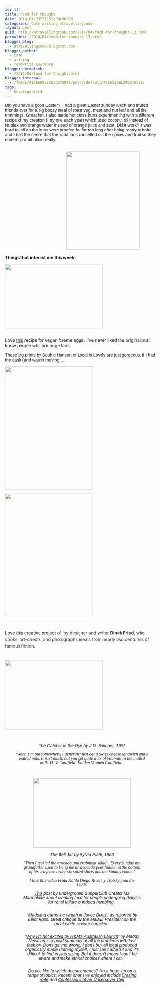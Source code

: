 ```yaml
---
id: 114
title: Food for thought
date: 2014-04-21T23:51:00+00:00
categories: Cate writing atravellingcook
layout: post
guid: http://atravellingcook.com/2014/04/food-for-thought-13.html
permalink: /2014/04/food-for-thought-13.html
blogger_blog:
  - atravellingcook.blogspot.com
blogger_author:
  - Cate
  - writing
  - readwrite Lawrence
blogger_permalink:
  - /2014/04/food-for-thought.html
blogger_internal:
  - /feeds/4126609572633548921/posts/default/4856595822469765582
tags:
  - Uncategorized
---
```

<span style="background-color: white; font-family: Arial, Helvetica, Verdana;">Did you have a good Easter?  I had a great Easter sunday lunch and invited friends over for a big boozy meal of roast veg, meat and nut loaf and all the trimmings. Great fun. I also made hot cross buns experimenting with a different recipe of my creation (I try one each year) which used coconut oil instead of Nuttlex and orange water instead of orange juice and zest. Did it work? It was hard to tell as the buns were proofed for far too long after being ready to bake and I had the sense that the variations cancelled out the spices and fruit so they ended up a bit bland really. 
  
<span style="background-color: white; font-family: Arial, Helvetica, Verdana;"><br />                                                 <a style="margin-left: 1em; margin-right: 1em; text-align: center;" href="http://4.bp.blogspot.com/-qfGT2D1frr0/U1Wf_YTSGRI/AAAAAAAAIoE/XNoW2Ydnc_0/s1600/IMG_20140420_111405.jpg"><img src="http://4.bp.blogspot.com/-qfGT2D1frr0/U1Wf_YTSGRI/AAAAAAAAIoE/XNoW2Ydnc_0/s1600/IMG_20140420_111405.jpg" alt="" width="240" height="320" border="0" /></a>

<b>Things that interest me this week:</b><b><br /> </b>


  <a  href="http://1.bp.blogspot.com/-ljl4BXwvpso/U1Wgg1oWI9I/AAAAAAAAIoM/Iog-vMpq6jY/s1600/DSC_2966-610x400.jpg"><img src="http://1.bp.blogspot.com/-ljl4BXwvpso/U1Wgg1oWI9I/AAAAAAAAIoM/Iog-vMpq6jY/s1600/DSC_2966-610x400.jpg" alt="" width="320" height="209" border="0" /></a>


<b><br /> </b>Love <a href="http://theeverydayveggie.com/vegan-creme-eggs/">this</a> recipe for vegan &#8216;creme eggs&#8217;. I&#8217;ve never liked the original but I know people who are huge fans. 

<span style="font-family: Arial, Helvetica, Verdana;"><a href="http://localislovely.bigcartel.com/">These</a> big prints by Sophie Hanson of Local is Lovely are just gorgeous. If I had the cash (and wasn&#8217;t moving)&#8230;


  <a  href="http://3.bp.blogspot.com/-UmwK5kH9wcw/U1WbCw1iPQI/AAAAAAAAIno/p4BsHhg_jOQ/s1600/flower+show+final2.jpg"><img src="http://3.bp.blogspot.com/-UmwK5kH9wcw/U1WbCw1iPQI/AAAAAAAAIno/p4BsHhg_jOQ/s1600/flower+show+final2.jpg" alt="" width="288" height="400" border="0" /></a>









  <a  href="http://2.bp.blogspot.com/-QwKfeF_4BrM/U1WbDeuJMKI/AAAAAAAAIns/gEP2HdiMjow/s1600/this+way+edited.jpg"><img src="http://2.bp.blogspot.com/-QwKfeF_4BrM/U1WbDeuJMKI/AAAAAAAAIns/gEP2HdiMjow/s1600/this+way+edited.jpg" alt="" width="288" height="400" border="0" /></a>


<span style="font-family: Arial, Helvetica, Verdana;"><br /> 
  
Love <a href="http://www.brainpickings.org/index.php/2014/04/16/fictitous-dishes-dinah-fried-book/">this </a>creative project of <span style="background-color: white; color: #333333; line-height: 21px;"> by designer and writer <strong style="background-color: white; color: #333333; line-height: 21px;">Dinah Fried</strong><span style="background-color: white; color: #333333; line-height: 21px;">, who cooks, art-directs, and photographs meals from nearly two centuries of famous fiction.<span style="background-color: white; color: #333333; line-height: 21px;"> <span style="font-family: Arial, Helvetica, Verdana;"><br /> <span style="background-color: white; color: #333333; line-height: 21px;"><br /> 


  <span style="font-family: Arial, Helvetica, Verdana;"><a  href="http://3.bp.blogspot.com/-JR67YZb-Q8k/U1WYu8WSXNI/AAAAAAAAInc/Jx55F7FSamE/s1600/fictitiousdishes_catcher.jpg"><img src="http://3.bp.blogspot.com/-JR67YZb-Q8k/U1WYu8WSXNI/AAAAAAAAInc/Jx55F7FSamE/s1600/fictitiousdishes_catcher.jpg" alt="" width="320" height="227" border="0" /></a>



  <span style="font-family: Arial, Helvetica, Verdana;"> 


<div style="font-family: ff-tisa-web-pro-1, ff-tisa-web-pro-2, serif; font-style: italic; line-height: 1em; margin: 15px; padding: 0px; text-align: center;">
  <span style="font-family: Arial, Helvetica, Verdana;"><em>The Catcher in the Rye by J.D. Salinger, 1951</em>


<div style="font-family: ff-tisa-web-pro-1, ff-tisa-web-pro-2, serif; font-style: italic; line-height: 1em; margin: 15px; padding: 0px; text-align: center;">
  <em>&#8216;When I’m out somewhere, I generally just eat a Swiss cheese sandwich and a malted milk. It isn’t much, but you get quite a lot of vitamins in the malted milk. H. V. Caulfield. Holden Vitamin Caulfield.&#8217;</em>



  <span style="font-family: Arial, Helvetica, Verdana;"> 



  <span style="font-family: Arial, Helvetica, Verdana;"><a  href="http://2.bp.blogspot.com/-ze64otWD_hU/U1WYi4MyYlI/AAAAAAAAInU/iSg1mJsNzYg/s1600/fictitiousdishes_belljar+(1).jpg"><span style="color: black;"><img src="http://2.bp.blogspot.com/-ze64otWD_hU/U1WYi4MyYlI/AAAAAAAAInU/iSg1mJsNzYg/s1600/fictitiousdishes_belljar+(1).jpg" alt="" width="320" height="227" border="0" /></a>


<div style="font-family: ff-tisa-web-pro-1, ff-tisa-web-pro-2, serif; font-style: italic; line-height: 1em; margin: 15px; padding: 0px; text-align: center;">
  <span style="font-family: Arial, Helvetica, Verdana;"><em>The Bell Jar by Sylvia Plath, 1963</em>


<div style="font-family: ff-tisa-web-pro-1, ff-tisa-web-pro-2, serif; font-style: italic; line-height: 1em; margin: 15px; padding: 0px; text-align: center;">
  <em>&#8216;Then I tackled the avocado and crabmeat salad&#8230;Every Sunday my grandfather used to bring me an avocado pear hidden at the bottom of his briefcase under six soiled shirts and the Sunday co</em><em>mic.&#8217;</em>









  I love this video <i>Frida Kahlo Diego Rivera y Trotsky </i>from the 1930s.





<span style="background-color: transparent; font-family: Arial, Helvetica, sans-serif; line-height: 14px;"><a href="http://www.msmarmitelover.com/2014/04/the-renal-diet-recipes.html">This</a> post by Underground SupperClub Creator Ms Marmalade about creating food for people undergoing dialysis for renal failure is indeed humbling<span style="background-color: transparent; font-family: ff-tisa-web-pro-1, ff-tisa-web-pro-2, serif; line-height: 14px;">. 
  
<span style="font-family: Arial, Helvetica, Verdana;"><br /> <span style="font-family: Arial, Helvetica, Verdana;">&#8220;<a href="http://www.theguardian.com/world/2013/apr/11/malawi-madonna">Madonna earns the wraith of Joyce Bana</a>&#8220;, as reported by Elliot Ross. Great critique by the Malawi President on the great white saviour complex. 
  
<span style="font-family: Arial, Helvetica, Verdana;"><br /> <span style="font-family: Arial, Helvetica, Verdana;">&#8220;<a href="http://junkee.com/bursting-the-hm-bubble/32205?utm_source=editorial&utm_medium=facebook&utm_campaign=32205">Why I&#8217;m not excited by H&M&#8217;s Australian Launch</a>&#8221; by Maddy Newman is a good summary of all the problems with fast fashion. Don&#8217;t get me wrong, I don&#8217;t buy all local produced organically made clothing myself, I just can&#8217;t afford it and it&#8217;s difficult to find in plus sizing. But it doesn&#8217;t mean I can&#8217;t be aware and make ethical choices where I can. 
  
<span style="font-family: Arial, Helvetica, Verdana;"><br /> <span style="font-family: Arial, Helvetica, Verdana;">Do you like to watch documentaries? I&#8217;m a huge fan on a range of topics. Recent ones I&#8217;ve enjoyed include <a href="http://en.wikipedia.org/wiki/Erasing_Hate">Erasing Hate</a> and <a href="http://topdocumentaryfilms.com/confessions-undercover-cop/">Confessions of an Undercover Cop</a>